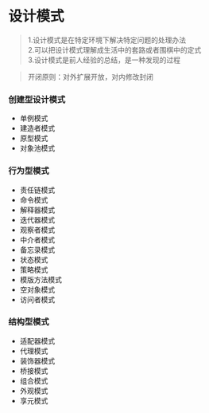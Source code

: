 # 设计模式


> 1.设计模式是在特定环境下解决特定问题的处理办法  
2.可以把设计模式理解成生活中的套路或者围棋中的定式  
3.设计模式是前人经验的总结，是一种发现的过程

> 开闭原则：对外扩展开放，对内修改封闭


### 创建型设计模式
- 单例模式
- 建造者模式
- 原型模式
- 对象池模式

### 行为型模式
- 责任链模式
- 命令模式
- 解释器模式
- 迭代器模式
- 观察者模式
- 中介者模式
- 备忘录模式
- 状态模式
- 策略模式
- 模版方法模式
- 空对象模式
- 访问者模式

### 结构型模式
- 适配器模式
- 代理模式
- 装饰器模式
- 桥接模式
- 组合模式
- 外观模式
- 享元模式
